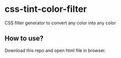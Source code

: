 # css-tint-color-filter
CSS filter generator to convert any color into any color

## How to use?
Download this repo and open html file in browser.
